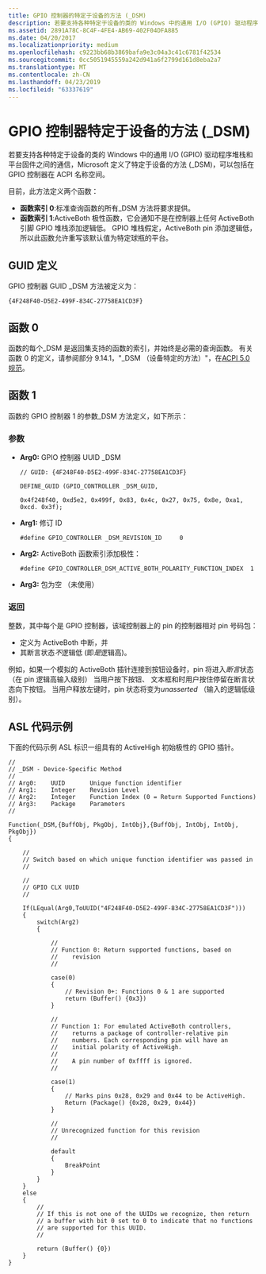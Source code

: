 ```yaml
---
title: GPIO 控制器的特定于设备的方法 (_DSM)
description: 若要支持各种特定于设备的类的 Windows 中的通用 I/O (GPIO) 驱动程序堆栈和平台固件之间的通信，Microsoft 定义了特定于设备的方法 (_DSM) 可以包含在 ACPI 中的 GPIO 控制器命名空间。
ms.assetid: 2891A78C-8C4F-4FE4-AB69-402F04DFA885
ms.date: 04/20/2017
ms.localizationpriority: medium
ms.openlocfilehash: c9223bb68b3869bafa9e3c04a3c41c6781f42534
ms.sourcegitcommit: 0cc5051945559a242d941a6f2799d161d8eba2a7
ms.translationtype: MT
ms.contentlocale: zh-CN
ms.lasthandoff: 04/23/2019
ms.locfileid: "63337619"
---
```

# <a name="gpio-controller-device-specific-method-dsm"></a>GPIO 控制器特定于设备的方法 (\_DSM)


若要支持各种特定于设备的类的 Windows 中的通用 I/O (GPIO) 驱动程序堆栈和平台固件之间的通信，Microsoft 定义了特定于设备的方法 (\_DSM)，可以包括在 GPIO 控制器在 ACPI 名称空间。

目前，此方法定义两个函数：

-   **函数索引 0**:标准查询函数的所有\_DSM 方法将要求提供。
-   **函数索引 1**:ActiveBoth 极性函数，它会通知不是在控制器上任何 ActiveBoth 引脚 GPIO 堆栈添加逻辑低。 GPIO 堆栈假定，ActiveBoth pin 添加逻辑低，所以此函数允许重写该默认值为特定球瓶的平台。

## <a name="guid-definition"></a>GUID 定义


GPIO 控制器 GUID \_DSM 方法被定义为：

`{4F248F40-D5E2-499F-834C-27758EA1CD3F}`

## <a name="function-0"></a>函数 0


函数的每个\_DSM 是返回集支持的函数的索引，并始终是必需的查询函数。 有关函数 0 的定义，请参阅部分 9.14.1，"\_DSM （设备特定的方法）"，在[ACPI 5.0 规范](https://www.uefi.org/specifications)。

## <a name="function-1"></a>函数 1


函数的 GPIO 控制器 1 的参数\_DSM 方法定义，如下所示：

### <a name="arguments"></a>参数

-   **Arg0:** GPIO 控制器 UUID \_DSM

    `// GUID: {4F248F40-D5E2-499F-834C-27758EA1CD3F}`

    `DEFINE_GUID (GPIO_CONTROLLER _DSM_GUID,`

    `0x4f248f40, 0xd5e2, 0x499f, 0x83, 0x4c, 0x27, 0x75, 0x8e, 0xa1, 0xcd. 0x3f);`

-   **Arg1:** 修订 ID

    `#define GPIO_CONTROLLER _DSM_REVISION_ID     0`

-   **Arg2:** ActiveBoth 函数索引添加极性：

    `#define GPIO_CONTROLLER_DSM_ACTIVE_BOTH_POLARITY_FUNCTION_INDEX  1`

-   **Arg3:** 包为空 （未使用）

### <a name="return"></a>返回

整数，其中每个是 GPIO 控制器，该域控制器上的 pin 的控制器相对 pin 号码包：

-   定义为 ActiveBoth 中断，并
-   其断言状态*不*逻辑低 (即*是*逻辑高)。

例如，如果一个模拟的 ActiveBoth 插针连接到按钮设备时，pin 将进入*断言*状态 （在 pin 逻辑高输入级别） 当用户按下按钮、 文本框和时用户按住停留在断言状态向下按钮。 当用户释放左键时，pin 状态将变为*unasserted* （输入的逻辑低级别）。

## <a name="asl-code-example"></a>ASL 代码示例


下面的代码示例 ASL 标识一组具有的 ActiveHigh 初始极性的 GPIO 插针。

```asl
//
// _DSM - Device-Specific Method
//
// Arg0:    UUID       Unique function identifier
// Arg1:    Integer    Revision Level
// Arg2:    Integer    Function Index (0 = Return Supported Functions)
// Arg3:    Package    Parameters
//

Function(_DSM,{BuffObj, PkgObj, IntObj},{BuffObj, IntObj, IntObj, PkgObj})
{

    //
    // Switch based on which unique function identifier was passed in
    //

    //
    // GPIO CLX UUID
    //

    If(LEqual(Arg0,ToUUID("4F248F40-D5E2-499F-834C-27758EA1CD3F")))
    {
        switch(Arg2)
        {

            //
            // Function 0: Return supported functions, based on 
            //    revision
            //

            case(0)
            {
                // Revision 0+: Functions 0 & 1 are supported
                return (Buffer() {0x3})
            }

            //
            // Function 1: For emulated ActiveBoth controllers, 
            //    returns a package of controller-relative pin
            //    numbers. Each corresponding pin will have an
            //    initial polarity of ActiveHigh.
            //
            //    A pin number of 0xffff is ignored.
            //

            case(1)
            {     
                // Marks pins 0x28, 0x29 and 0x44 to be ActiveHigh.
                Return (Package() {0x28, 0x29, 0x44})
            }

            //
            // Unrecognized function for this revision
            //

            default
            {
                BreakPoint
            }
        }
    }
    else
    {
        //
        // If this is not one of the UUIDs we recognize, then return
        // a buffer with bit 0 set to 0 to indicate that no functions
        // are supported for this UUID.
        //

        return (Buffer() {0})
    }
}
```

 

 




